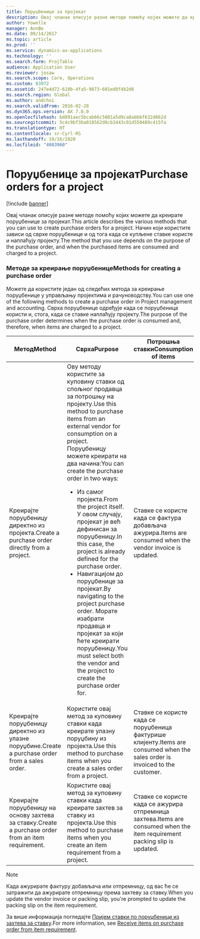 ```yaml
---
title: Поруџбенице за пројекат
description: Овај чланак описује разне методе помоћу којих можете да креирате поруџбенице за пројекат. Начин који користите зависи од сврхе поруџбенице и од тога када се купљене ставке користе и наплаћују пројекту.
author: Yowelle
manager: AnnBe
ms.date: 09/14/2017
ms.topic: article
ms.prod: ''
ms.service: dynamics-ax-applications
ms.technology: ''
ms.search.form: ProjTable
audience: Application User
ms.reviewer: josaw
ms.search.scope: Core, Operations
ms.custom: 83972
ms.assetid: 247e4d72-610b-4fa5-9873-601ed0f4b2d6
ms.search.region: Global
ms.author: andchoi
ms.search.validFrom: 2016-02-28
ms.dyn365.ops.version: AX 7.0.0
ms.openlocfilehash: bd891aec5bcab66c5801a5d9ca8abbbf632d662d
ms.sourcegitcommit: 5c4c9bf3ba018562d6cb3443c01d550489c415fa
ms.translationtype: HT
ms.contentlocale: sr-Cyrl-RS
ms.lasthandoff: 10/16/2020
ms.locfileid: "4083960"
---
```

# <a name="purchase-orders-for-a-project"></a><span data-ttu-id="4dcaf-104">Поруџбенице за пројекат</span><span class="sxs-lookup"><span data-stu-id="4dcaf-104">Purchase orders for a project</span></span>

[!include [banner](../includes/banner.md)]

<span data-ttu-id="4dcaf-105">Овај чланак описује разне методе помоћу којих можете да креирате поруџбенице за пројекат.</span><span class="sxs-lookup"><span data-stu-id="4dcaf-105">This article describes the various methods that you can use to create purchase orders for a project.</span></span> <span data-ttu-id="4dcaf-106">Начин који користите зависи од сврхе поруџбенице и од тога када се купљене ставке користе и наплаћују пројекту.</span><span class="sxs-lookup"><span data-stu-id="4dcaf-106">The method that you use depends on the purpose of the purchase order, and when the purchased items are consumed and charged to a project.</span></span>

### <a name="methods-for-creating-a-purchase-order"></a><span data-ttu-id="4dcaf-107">Методе за креирање поруџбенице</span><span class="sxs-lookup"><span data-stu-id="4dcaf-107">Methods for creating a purchase order</span></span>

<span data-ttu-id="4dcaf-108">Можете да користите један од следећих метода за креирање поруџбенице у управљању пројектима и рачуноводству.</span><span class="sxs-lookup"><span data-stu-id="4dcaf-108">You can use one of the following methods to create a purchase order in Project management and accounting.</span></span> <span data-ttu-id="4dcaf-109">Сврха поруџбенице одређује када се поруџбеница користи и, стога, када се ставке наплаћују пројекту.</span><span class="sxs-lookup"><span data-stu-id="4dcaf-109">The purpose of the purchase order determines when the purchase order is consumed and, therefore, when items are charged to a project.</span></span>

<table>
<colgroup>
<col width="33%" />
<col width="33%" />
<col width="33%" />
</colgroup>
<thead>
<tr class="header">
<th><span data-ttu-id="4dcaf-110">Метод</span><span class="sxs-lookup"><span data-stu-id="4dcaf-110">Method</span></span></th>
<th><span data-ttu-id="4dcaf-111">Сврха</span><span class="sxs-lookup"><span data-stu-id="4dcaf-111">Purpose</span></span></th>
<th><span data-ttu-id="4dcaf-112">Потрошња ставки</span><span class="sxs-lookup"><span data-stu-id="4dcaf-112">Consumption of items</span></span></th>
</tr>
</thead>
<tbody>
<tr class="odd">
<td><span data-ttu-id="4dcaf-113">Креирајте поруџбеницу директно из пројекта.</span><span class="sxs-lookup"><span data-stu-id="4dcaf-113">Create a purchase order directly from a project.</span></span></td>
<td><span data-ttu-id="4dcaf-114">Ову методу користите за куповину ставки од спољног продавца за потрошњу на пројекту.</span><span class="sxs-lookup"><span data-stu-id="4dcaf-114">Use this method to purchase items from an external vendor for consumption on a project.</span></span> <span data-ttu-id="4dcaf-115">Поруџбеницу можете креирати на два начина:</span><span class="sxs-lookup"><span data-stu-id="4dcaf-115">You can create the purchase order in two ways:</span></span>
<ul>
<li><span data-ttu-id="4dcaf-116">Из самог пројекта.</span><span class="sxs-lookup"><span data-stu-id="4dcaf-116">From the project itself.</span></span> <span data-ttu-id="4dcaf-117">У овом случају, пројекат је већ дефинисан за поруџбеницу.</span><span class="sxs-lookup"><span data-stu-id="4dcaf-117">In this case, the project is already defined for the purchase order.</span></span></li>
<li><span data-ttu-id="4dcaf-118">Навигацијом до поруџбенице за пројекат.</span><span class="sxs-lookup"><span data-stu-id="4dcaf-118">By navigating to the project purchase order.</span></span> <span data-ttu-id="4dcaf-119">Морате изабрати продавца и пројекат за који ћете креирати поруџбеницу.</span><span class="sxs-lookup"><span data-stu-id="4dcaf-119">You must select both the vendor and the project to create the purchase order for.</span></span></li>
</ul></td>
<td><span data-ttu-id="4dcaf-120">Ставке се користе када се фактура добављача ажурира.</span><span class="sxs-lookup"><span data-stu-id="4dcaf-120">Items are consumed when the vendor invoice is updated.</span></span></td>
</tr>
<tr class="even">
<td><span data-ttu-id="4dcaf-121">Креирајте поруџбеницу директно из улазне поруџбине.</span><span class="sxs-lookup"><span data-stu-id="4dcaf-121">Create a purchase order from a sales order.</span></span></td>
<td><span data-ttu-id="4dcaf-122">Користите овај метод за куповину ставки када креирате улазну поруџбину из пројекта.</span><span class="sxs-lookup"><span data-stu-id="4dcaf-122">Use this method to purchase items when you create a sales order from a project.</span></span></td>
<td><span data-ttu-id="4dcaf-123">Ставке се користе када се поруџбеница фактурише клијенту.</span><span class="sxs-lookup"><span data-stu-id="4dcaf-123">Items are consumed when the sales order is invoiced to the customer.</span></span></td>
</tr>
<tr class="odd">
<td><span data-ttu-id="4dcaf-124">Креирајте поруџбеницу на основу захтева за ставку.</span><span class="sxs-lookup"><span data-stu-id="4dcaf-124">Create a purchase order from an item requirement.</span></span></td>
<td><span data-ttu-id="4dcaf-125">Користите овај метод за куповину ставки када креирате захтев за ставку из пројекта.</span><span class="sxs-lookup"><span data-stu-id="4dcaf-125">Use this method to purchase items when you create an item requirement from a project.</span></span></td>
<td><span data-ttu-id="4dcaf-126">Ставке се користе када се ажурира отпремница захтева.</span><span class="sxs-lookup"><span data-stu-id="4dcaf-126">Items are consumed when the item requirement packing slip is updated.</span></span></td>
</tr>
</tbody>
</table>

> [!NOTE] 
> <span data-ttu-id="4dcaf-127">Када ажурирате фактуру добављача или отпремницу, од вас ће се затражити да ажурирате отпремницу према захтеву за ставку.</span><span class="sxs-lookup"><span data-stu-id="4dcaf-127">When you update the vendor invoice or packing slip, you're prompted to update the packing slip on the item requirement.</span></span>

<span data-ttu-id="4dcaf-128">За више информација погледајте [Пријем ставки по поруџбеници из захтева за ставку](tasks/receive-items-purchase-order-item-requirement.md).</span><span class="sxs-lookup"><span data-stu-id="4dcaf-128">For more information, see [Receive items on purchase order from item requirement](tasks/receive-items-purchase-order-item-requirement.md).</span></span>

